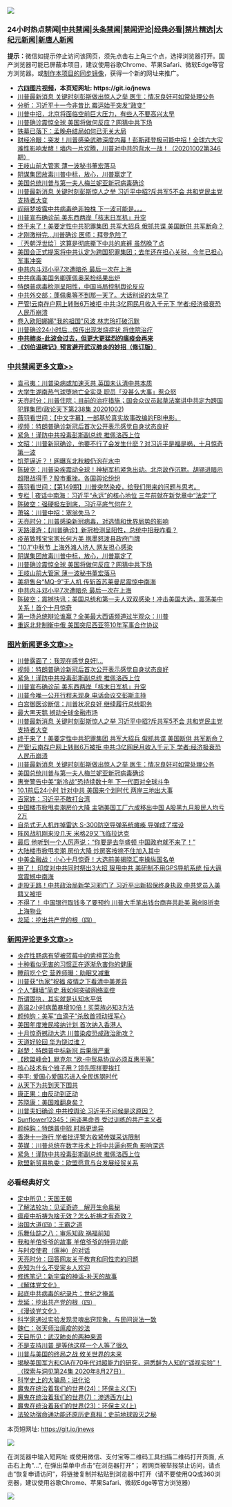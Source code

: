 ![](https://raw.githubusercontent.com/fqnews/bnews/master/64photo/fqnews-qr.jpg)

<div id="tt">
<h3>24小时热点禁闻|<a href="#%E4%B8%AD%E5%85%B1%E7%A6%81%E9%97%BB%E6%9B%B4%E5%A4%9A%E6%96%87%E7%AB%A0">中共禁闻</a>|<a href="#%E5%9B%BE%E7%89%87%E6%96%B0%E9%97%BB%E6%9B%B4%E5%A4%9A%E6%96%87%E7%AB%A0">头条禁闻</a>|<a href="#%E6%96%B0%E9%97%BB%E8%AF%84%E8%AE%BA%E6%9B%B4%E5%A4%9A%E6%96%87%E7%AB%A0">禁闻评论|<a href="#%E5%BF%85%E7%9C%8B%E7%BB%8F%E5%85%B8%E5%A5%BD%E6%96%87">经典必看|<a href="/video.md#%E7%A6%81%E7%89%87%E7%B2%BE%E9%80%89">禁片精选</a>|<a href="https://github.com/fqnews/djy/blob/master/gb/nf1351518.md#1">大纪元新闻</a>|<a href="https://github.com/fqnews/ntdtv/blob/master/gb/prog204.md#1">新唐人新闻</a></h3>
<div><b>提示：</b>微信如提示停止访问该网页，须先点击右上角三个点，选择浏览器打开。国产浏览器可能已屏蔽本项目，建议使用谷歌Chrome、苹果Safari、微软Edge等官方浏览器。或<a href="https://github.com/fqnews/bnews/blob/master/%E5%88%B6%E4%BD%9Cgit%E7%A6%81%E9%97%BB%E9%95%9C%E5%83%8F.md">制作本项目的同步镜像</a>，获得一个新的网址来推广。</div>
<ul>
<li><b><a href="http://d1.bdrive.tk/64.mp4" target="_blank">六四图片视频</a>，本页短网址: https://git.io/jnews</b></li>
<li><a href="/topimagenews/20201002/1406915.md">川普最新消息 关键时刻彭斯做出惊人之举 医生：情况良好可如常处理公务</a></li>
<li><a href="/cbnews/20201002/1406876.md">分析：习近平十一今非昔比 霉运始于突发“政变”</a></li>
<li><a href="/bannedvideo/20201002/1406898.md">川普中招，北京将面临空前巨大压力，有些人不要高兴太早</a></li>
<li><a href="/cbnews/20201002/1407009.md">川普确诊震惊全球 美国将做何反应？网猜中共下场</a></li>
<li><a href="/ssgc/20201002/1406633.md">铁幕已落下：孟晚舟结局如何已无关大局</a></li>
<li><a href="/bannedvideo/20201002/1406944.md">财经冷眼：突发！川普感染武肺深度内幕！彭斯拜登极可能中招！全球六大灾难性影响发酵！墙内一片欢腾，川普对中共的背水一战！（20201002第346期）</a></li>
<li><a href="/cbnews/20201002/1406946.md">王岐山前大管家 薄一波秘书董宏落马</a></li>
<li><a href="/cbnews/20201002/1406985.md">阴谋集团放毒川普中标，放心，川普赢定了</a></li>
<li><a href="/topimagenews/20201002/1406869.md">美国总统川普与第一夫人梅兰妮亚新冠病毒确诊</a></li>
<li><a href="/topimagenews/20201002/1407101.md">川普最新消息 关键时刻彭斯惊人之举 习近平中招?斥共军5不会 共和党民主党支持者大变</a></li>
<li><a href="/comments/20201002/1406866.md">阎丽梦披露中共病毒绝非独株 下一波可能是。。。</a></li>
<li><a href="/topimagenews/20201003/1407238.md">川普宣布确诊前 美东西两岸「核末日军机」升空</a></li>
<li><a href="/topimagenews/20201002/1407045.md">终于来了！美要定性中共犯罪集团 共军大招兵 俄抓共谍 美国断供 共军断命？</a></li>
<li><a href="/cnnews/20201002/1406917.md">才刚激辩完…川普确诊 医师：拜登危险了</a></li>
<li><a href="/ssgc/20201003/1407217.md">〖兲朝浮世绘〗这算是彻底撕下中共的底裤 虽然晚了点</a></li>
<li><a href="/cbnews/20201002/1406797.md">美国会正式提案将中共认定为跨国犯罪集团；去年还在担心关税，今年已担心军事冲突</a></li>
<li><a href="/cbnews/20201002/1406936.md">中共内斗邓小平7次遭暗杀 最后一次在上海</a></li>
<li><a href="/cnnews/20201002/1407012.md">中共病毒美国务卿蓬佩奥采检结果出炉</a></li>
<li><a href="/headline/20201002/1407014.md">特朗普病毒检测呈阳性，中国当局控制舆论反应</a></li>
<li><a href="/bannedvideo/20201002/1406871.md">中共外交部：蓬佩奥等不到那一天了。大话别说的太早了</a></li>
<li><a href="/topimagenews/20201002/1406986.md">严管!云南存户网上转账6万被拒 中共:3亿网民月收入千元下 学者:经济极衰恐人民币崩溃</a></li>
<li><a href="/yule/20201002/1406860.md">卷入欧阳娜娜"我的祖国"风波 林志玲打破沉默</a></li>
<li><a href="/cnnews/20201003/1407255.md">川普确诊24小时后…惊传出现发烧症状 将住院治疗</a></li>
<li><b><a href="/comments/20200211/1275071.md" target="_blank">中共肺炎-此波会过去，但更大更猛烈的瘟疫会再来</a></b></li>
<li><b><a href="/comments/20200207/1272816.md" target="_blank">《刘伯温碑记》预言避开武汉肺炎的妙招（修订版）</a></b></li>
</ul>
</div>

<div class="catlist">
<h3><a href="/cbnews/" target="_blank">中共禁闻</a><span><a href="/cbnews/" target="_blank" rel="nofollow">更多文章>></a></span></h3>
<ul>
<li><a href="/cbnews/20201003/1407392.md" target="_blank">袁弓夷：川普染病或加速灭共 英国未认清中共本质</a></li>
<li><a href="/cbnews/20201003/1407327.md" target="_blank">大学生湖南热气球堕地亡全实录 职员「没甚么大事」惹众怒</a></li>
<li><a href="/cbnews/20201003/1407314.md" target="_blank">天亮时分：川普住院；目前的治疗措施；国会众议员起草法案讲中共定为跨国犯罪集团(政论天下第238集 20201002)</a></li>
<li><a href="/cbnews/20201003/1407313.md" target="_blank">薇羽看世间：【中文字幕】一部基於真实故事改编的FBI电影。</a></li>
<li><a href="/topimagenews/20201003/1407290.md" target="_blank">视频：特朗普确诊新冠后首次公开表示感觉自身状态良好</a></li>
<li><a href="/comments/20201003/1407282.md" target="_blank">紧急！谨防中共投毒彭斯副总统 推佩洛西上位</a></li>
<li><a href="/cbnews/20201003/1407264.md" target="_blank">文昭：川普新冠确诊，他要不行了会发生什麽？对习近平是福是祸，十月惊奇第一波</a></li>
<li><a href="/cbnews/20201003/1407201.md" target="_blank">饥荒逼近？！网曝东北秋粮仍泡在水中</a></li>
<li><a href="/cbnews/20201003/1407199.md" target="_blank">陈破空：川普染疾震动全球！神秘军机紧急出动。北京故作沉默。胡锡进暗示超限战得手？股市重挫。各国舆论纷纷</a></li>
<li><a href="/cbnews/20201003/1407177.md" target="_blank">薇羽看世间：【第149期】川普突然染疫，给我们带来的问题与思考。</a></li>
<li><a href="/cbnews/20201003/1407170.md" target="_blank">专栏 | 夜话中南海：习近平“永远”的核心地位 三年前就在新党章中“法定”了</a></li>
<li><a href="/cbnews/20201003/1407138.md" target="_blank">陈破空：强硬极左到底，习近平底气何在？</a></li>
<li><a href="/cbnews/20201003/1407123.md" target="_blank">萧铭：川普中招：塞翁失马？</a></li>
<li><a href="/cbnews/20201002/1407113.md" target="_blank">天亮时分：川普感染新冠病毒，对选情和世界局势的影响</a></li>
<li><a href="/cbnews/20201002/1407112.md" target="_blank">天路漫游：【川普确诊】新冠检测呈阳性，总统中招我咋看？</a></li>
<li><a href="/cbnews/20201002/1407067.md" target="_blank">疫苗致残宝宝家长何方美 携墨怒泼县政府门牌</a></li>
<li><a href="/cbnews/20201002/1407066.md" target="_blank">“10.1”中秋节 上海外滩人挤人 网友担心感染</a></li>
<li><a href="/cbnews/20201002/1406985.md" target="_blank">阴谋集团放毒川普中标，放心，川普赢定了</a></li>
<li><a href="/cbnews/20201002/1407009.md" target="_blank">川普确诊震惊全球 美国将做何反应？网猜中共下场</a></li>
<li><a href="/cbnews/20201002/1406946.md" target="_blank">王岐山前大管家 薄一波秘书董宏落马</a></li>
<li><a href="/cbnews/20201002/1406937.md" target="_blank">美将售台“MQ-9”无人机 传斩首苏莱曼尼震惊中南海</a></li>
<li><a href="/cbnews/20201002/1406936.md" target="_blank">中共内斗邓小平7次遭暗杀 最后一次在上海</a></li>
<li><a href="/cbnews/20201002/1406920.md" target="_blank">陈破空：震撼快讯：美国总统和第一夫人双双感染！冲击美国大选，震荡美中关系！首个十月惊奇</a></li>
<li><a href="/cbnews/20201002/1406905.md" target="_blank">第一场总统辩论谁赢？全美最大西语频道过半观众：川普</a></li>
<li><a href="/cbnews/20201002/1406893.md" target="_blank">重返北非制衡中俄 美国突尼西亚签10年军事合作协议</a></li>

</ul>
</div>
<div class="catlist">
<h3><a href="/topimagenews/" target="_blank">图片新闻</a><span><a href="/topimagenews/" target="_blank" rel="nofollow">更多文章>></a></span></h3>
<ul>
<li><a href="/topimagenews/20201003/1407316.md" target="_blank">川普露面了：我现在感觉良好!…</a></li>
<li><a href="/topimagenews/20201003/1407290.md" target="_blank">视频：特朗普确诊新冠后首次公开表示感觉自身状态良好</a></li>
<li><a href="/comments/20201003/1407282.md" target="_blank">紧急！谨防中共投毒彭斯副总统 推佩洛西上位</a></li>
<li><a href="/topimagenews/20201003/1407238.md" target="_blank">川普宣布确诊前 美东西两岸「核末日军机」升空</a></li>
<li><a href="/topimagenews/20201003/1407223.md" target="_blank">川普今唯一公开行程未现身 电话会议交彭斯主持</a></li>
<li><a href="/topimagenews/20201003/1407179.md" target="_blank">白宫御医诊断信：川普状况良好 继续履行总统职务</a></li>
<li><a href="/topimagenews/20201003/1407178.md" target="_blank">最大黑天鹅 撼动全球金融市场</a></li>
<li><a href="/topimagenews/20201002/1407101.md" target="_blank">川普最新消息 关键时刻彭斯惊人之举 习近平中招?斥共军5不会 共和党民主党支持者大变</a></li>
<li><a href="/topimagenews/20201002/1407045.md" target="_blank">终于来了！美要定性中共犯罪集团 共军大招兵 俄抓共谍 美国断供 共军断命？</a></li>
<li><a href="/topimagenews/20201002/1406986.md" target="_blank">严管!云南存户网上转账6万被拒 中共:3亿网民月收入千元下 学者:经济极衰恐人民币崩溃</a></li>
<li><a href="/topimagenews/20201002/1406915.md" target="_blank">川普最新消息 关键时刻彭斯做出惊人之举 医生：情况良好可如常处理公务</a></li>
<li><a href="/topimagenews/20201002/1406869.md" target="_blank">美国总统川普与第一夫人梅兰妮亚新冠病毒确诊</a></li>
<li><a href="/topimagenews/20201001/1406565.md" target="_blank">惠誉警告中美“新冷战”恐持续数十年 下一代面对全球斗争</a></li>
<li><a href="/topimagenews/20201001/1406564.md" target="_blank">10.1前后24小时 针对中共 美国来个划时代 两岸三地出大事</a></li>
<li><a href="/comments/20201001/1406207.md" target="_blank">百家姓：习近平不敢打台湾</a></li>
<li><a href="/topimagenews/20201001/1406461.md" target="_blank">中国楼市掀甩卖潮房价大降 主销美国工厂六成移出中国 A股黑九月股民人均亏2万</a></li>
<li><a href="/topimagenews/20201001/1406292.md" target="_blank">自杀式无人机炸掉雷达 S-300防空导弹系统瘫痪 导弹成了摆设</a></li>
<li><a href="/topimagenews/20201001/1406206.md" target="_blank">阵风战机刚来没几天 米格29又飞临拉达克</a></li>
<li><a href="/topimagenews/20201001/1406146.md" target="_blank">最后 他听到一个人厉声说：“你要是去华盛顿 中国政府就不来了！”</a></li>
<li><a href="/topimagenews/20201001/1406033.md" target="_blank">大陆楼市掀甩卖潮 房价大降 炒房客按捺不住加入其中</a></li>
<li><a href="/topimagenews/20201001/1406004.md" target="_blank">中美金融战：小心十月惊奇！大选前美揭晓汇率操纵国名单</a></li>
<li><a href="/topimagenews/20200930/1405966.md" target="_blank">拚了！ 印度对中共同时祭出3大招 狠甩中共 美研制不用GPS导航系统 恒大逼宫震撼中南海</a></li>
<li><a href="/topimagenews/20200930/1405907.md" target="_blank">走投无路！中共政治局新学习邪门了 习近平出新招保终身执政 中共党员入美籍又被拒</a></li>
<li><a href="/topimagenews/20200930/1405855.md" target="_blank">不得了！ 中国银行取钱多了要预约 川普大手笔出钱台商弃共赴美 融创8折卖上海物业</a></li>
<li><a href="/comments/20200930/1405812.md" target="_blank">龙延：挖出共产党的根（四）</a></li>

</ul>
</div>
<div class="catlist">
<h3><a href="/comments/" target="_blank">新闻评论</a><span><a href="/comments/" target="_blank" rel="nofollow">更多文章>></a></span></h3>
<ul>
<li><a href="/comments/20201003/1407406.md" target="_blank">炎症性肠病有望被蓝莓中的紫檀芪治愈</a></li>
<li><a href="/comments/20201003/1407405.md" target="_blank">十种看似无害的习惯正在逐渐危害你的健康</a></li>
<li><a href="/comments/20201003/1407404.md" target="_blank">睡前吃个它 营养师曝：助眠又减重</a></li>
<li><a href="/comments/20201003/1407397.md" target="_blank">川普获“仇家”祝福 疫情之下看清中美差异</a></li>
<li><a href="/comments/20201003/1407396.md" target="_blank">个人“翻墙”简史 我如何突破网络监控</a></li>
<li><a href="/comments/20201003/1407385.md" target="_blank">所谓固执，其实就是认知水平低</a></li>
<li><a href="/comments/20201003/1407384.md" target="_blank">高温2小时病菌暴增10倍！买菜族必知3方法</a></li>
<li><a href="/comments/20201003/1407380.md" target="_blank">颜纯钩：美军“血滴子”杀敌首领动摇军心</a></li>
<li><a href="/comments/20201003/1407359.md" target="_blank">美国年度难民接纳计划 首次纳入香港人</a></li>
<li><a href="/comments/20201003/1407356.md" target="_blank">十月惊奇撼动大选 川普染疫恐成政治助攻？</a></li>
<li><a href="/comments/20201003/1407355.md" target="_blank">天道好轮回 华为饶过谁？</a></li>
<li><a href="/comments/20201003/1407354.md" target="_blank">赵楚：特朗普中标新冠 后果很严重</a></li>
<li><a href="/comments/20201003/1407342.md" target="_blank">【欧盟峰会】默克尔 “欧-中贸易协议必须互惠平等”</a></li>
<li><a href="/comments/20201003/1407336.md" target="_blank">核心技术有个锥子用？领先照样要挨打</a></li>
<li><a href="/comments/20201003/1407335.md" target="_blank">李平: 爱国心爱国芯进入全民炼钢时代</a></li>
<li><a href="/comments/20201003/1407334.md" target="_blank">从天下为共到天下围共</a></li>
<li><a href="/comments/20201003/1407333.md" target="_blank">康正果：由反动到正动</a></li>
<li><a href="/comments/20201003/1407332.md" target="_blank">苏晓康：美国难翻身矣？</a></li>
<li><a href="/comments/20201003/1407323.md" target="_blank">川普夫妇确诊 中共控舆论 习近平不问候是这原因？</a></li>
<li><a href="/comments/20201003/1407318.md" target="_blank">Sunflower12345：闲谈黑命贵 受过训练的共产主义者</a></li>
<li><a href="/comments/20201003/1407317.md" target="_blank">颜纯鈎：特朗普中招 时局更诡异</a></li>
<li><a href="/comments/20201003/1407301.md" target="_blank">香港十一游行 学者批评警方收紧传媒采访限制</a></li>
<li><a href="/comments/20201003/1407300.md" target="_blank">英媒：川普总统在数字技术上将中共逼向死角 影响深远</a></li>
<li><a href="/comments/20201003/1407282.md" target="_blank">紧急！谨防中共投毒彭斯副总统 推佩洛西上位</a></li>
<li><a href="/comments/20201003/1407283.md" target="_blank">欧盟新贸易执委：欧盟愿意与台发展经贸关系</a></li>

</ul>
</div>

<div class="catlist">
<h3>必看经典好文</h3>
<ul>
<li><a href="/tculture/xiulian/20151111/470021.md" target="_blank">定中所见：天国王朝</a></li>
<li><a href="/comments/20200307/1289968.md" target="_blank">了解法轮功：见证奇迹　解开生命奥秘</a></li>
<li><a href="/comments/20200502/1322275.md" target="_blank">瘟疫中祈祷为啥无效？怎么祈祷才有奇效？</a></li>
<li><a href="/cbnews/20180310/912637.md" target="_blank">治国大道(四)：王霸之道</a></li>
<li><a href="/tculture/20170717/792953.md" target="_blank">乐舞仙踪之八：审乐知政 祸福前知</a></li>
<li><a href="/tculture/20200917/1398046.md" target="_blank">我和羊倌爷爷的故事 羊倌爷爷的特异功能</a></li>
<li><a href="/comments/20200327/1301424.md" target="_blank">与时疫使君（瘟神）的对话</a></li>
<li><a href="/cbnews/20200916/1397196.md" target="_blank">天亮时分：回答网友关于教育和同性恋的问题</a></li>
<li><a href="/comments/20200620/1346848.md" target="_blank">先知为什么不受家乡人欢迎</a></li>
<li><a href="/comments/20190418/1115565.md" target="_blank">修炼笔记：新宇宙的神话-补天的故事</a></li>
<li><a href="/bookwiki/20130610/138400.md" target="_blank">《解体党文化》</a></li>
<li><a href="/comments/20200702/1354076.md" target="_blank">起底中共病毒的纪录片：世纪之掩盖</a></li>
<li><a href="/comments/20200930/1405812.md" target="_blank">龙延：挖出共产党的根（四）</a></li>
<li><a href="/comments/20200521/783167.md" target="_blank">《漫谈党文化》</a></li>
<li><a href="/comments/20200921/1400587.md" target="_blank">科学家通过实验发现灵魂出窍现象，与民间说法一致</a></li>
<li><a href="/comments/20200224/1282494.md" target="_blank">魏仁：张天师治瘟疫的妙法</a></li>
<li><a href="/comments/20200816/1381123.md" target="_blank">天目所见：武汉肺炎的两种来源</a></li>
<li><a href="/comments/20200716/1361654.md" target="_blank">不是支持川普 是等他这样一个人等了很久</a></li>
<li><a href="/comments/20200908/1392488.md" target="_blank">川普与美国的终局之战 攸关世界的未来</a></li>
<li><a href="/cbnews/20200828/1386804.md" target="_blank">揭秘美国军方和CIA在70年代对超能力的研究，洞悉鲜为人知的“遥视实验”！（探索与洞见第24集 2020年8月27日）</a></li>
<li><a href="/comments/20200605/783246.md" target="_blank">科学史上的大骗局：进化论</a></li>
<li><a href="/cbnews/20180907/994846.md" target="_blank">魔鬼在统治着我们的世界(24)：环保主义(下)</a></li>
<li><a href="/topimagenews/20180527/948369.md" target="_blank">魔鬼在统治着我们的世界(7)：渗透西方(上)</a></li>
<li><a href="/ssgc/20180904/993719.md" target="_blank">魔鬼在统治着我们的世界(23)：环保主义(上)</a></li>
<li><a href="/tculture/20121025/73069.md" target="_blank">法轮功宿命通功能还原历史真相：史前地球毁灭之秘</a></li>

</ul>
</div>

本页短网址: https://git.io/jnews

![](https://raw.githubusercontent.com/fqnews/bnews/master/64photo/fqnews-qr.jpg)

在浏览器中输入短网址 或使用微信、支付宝等二维码工具扫描二维码打开页面, 点击右上角"...", 在弹出菜单中点击“在浏览器打开”； 若网页被举报禁止访问，请点击“恢复申请访问”，将链接复制并粘贴到浏览器中打开（请不要使用QQ或360浏览器，建议使用谷歌Chrome、苹果Safari、微软Edge等官方浏览器）

![](https://raw.githubusercontent.com/fqnews/bnews/master/64photo/wx.jpg)